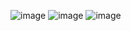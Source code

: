 ![image](https://github.com/user-attachments/assets/1dfbbd63-ba02-442c-876d-bef7d9f4f16d)
![image](https://github.com/user-attachments/assets/6fb25de9-f97f-4519-bda5-4ba74f8c7945)
![image](https://github.com/user-attachments/assets/cc21d4db-0531-4036-ba5e-e27b6239370f)
